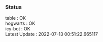 ### Status


table : OK  
hogwarts : OK  
icy-bot : OK  
Latest Update : 2022-07-13 00:51:22.665117

